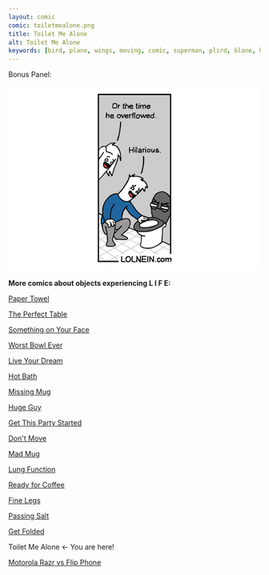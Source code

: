```yaml
---
layout: comic
comic: toiletmealone.png
title: Toilet Me Alone
alt: Toilet Me Alone
keywords: [bird, plane, wings, moving, comic, superman, plird, blane, hero, superhero, animated]
---
```


Bonus Panel:

![Toilet Me Alone Bonus Panel](/images/toiletmealone_bonus.png)


__More comics about objects experiencing L I F E:__

[Paper Towel](https://lolnein.com/2017/04/25/papertowel/)

[The Perfect Table](https://lolnein.com/2017/04/30/theperfecttable/)

[Something on Your Face](https://lolnein.com/2017/05/07/somethingonyourface/)

[Worst Bowl Ever](https://lolnein.com/2018/08/02/worstbowlever/)

[Live Your Dream](https://lolnein.com/2018/09/14/liveyourdream/)

[Hot Bath](https://lolnein.com/2019/04/29/hotbath/)

[Missing Mug](https://lolnein.com/2019/09/11/missingmug/)

[Huge Guy](https://lolnein.com/2019/09/16/hugeguy/)

[Get This Party Started](https://lolnein.com/2019/09/30/getthispartystarted/)

[Don't Move](https://lolnein.com/2019/10/20/dontmove/)

[Mad Mug](https://lolnein.com/2019/11/11/madmug/)

[Lung Function](https://lolnein.com/2019/12/17/lungfunction/)

[Ready for Coffee](https://lolnein.com/2020/01/20/readyforcoffee/)

[Fine Legs](https://lolnein.com/2020/02/05/finelegs)

[Passing Salt](https://lolnein.com/2020/02/07/passingsalt/)

[Get Folded](https://lolnein.com/2020/02/12/getfolded)

Toilet Me Alone <- You are here!

[Motorola Razr vs Flip Phone](https://lolnein.com/2019/11/16/motorolarazrvsflipphone/)


